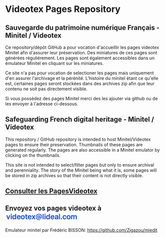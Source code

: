 # Videotex Pages Repository

## Sauvegarde du patrimoine numérique Français - Minitel / Videotex

Ce repository/dépôt GitHub a pour vocation d'accueillir les pages videotex Minitel afin d'assurer leur préservation.
Des miniatures de ces pages sont générées réguliérement. Les pages sont également accessibles dans un émulateur Minitel en cliquant sur les miniatures.

Ce site n'a pas pour vocation de selectioner les pages mais uniquement d'en assurer l'archivage et la pérénité. 
L'histoire du minitel étant ce qu'elle est, certaines pages seront stockées dans des archives zip afin que leur contenu ne soit pas directement visible.

Si vous possédez des pages Minitel merci des les ajouter via github ou de les envoyer à l'adresse ci-dessous.

## Safeguarding French digital heritage - Minitel / Videotex

This repository / GitHub repository is intended to host Minitel/Videotex pages to ensure their preservation.
Thumbnails of these pages are generated regularly. The pages are also accessible in a Minitel emulator by clicking on the thumbnails.

This site is not intended to select/filter pages but only to ensure archival and perenniality.
The story of the Minitel being what it is, some pages will be stored in zip archives so that their content is not directly visible.

## 

## [Consulter les PagesVideotex](https://github.com/XReyRobert/VideotexPagesRepository/tree/master/PagesVideotex)
## Envoyez vos pages videotex à <img src="https://github.com/XReyRobert/VideotexPagesRepository/blob/master/ressources/email.png?raw=true">

Emulateur minitel par Frédéric BISSON: https://github.com/Zigazou/miedit

